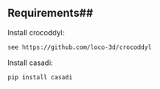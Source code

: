 ## Requirements##
Install crocoddyl:
```bash
see https://github.com/loco-3d/crocoddyl
```

Install casadi:
```bash
pip install casadi
```

